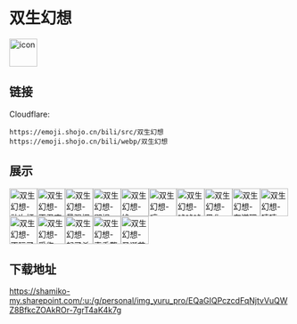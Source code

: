 # 双生幻想
<img src="https://emoji.shojo.cn/bili/src/双生幻想/icon.png" width="50" height="50" alt="icon">

## 链接
Cloudflare:
```
https://emoji.shojo.cn/bili/src/双生幻想
https://emoji.shojo.cn/bili/webp/双生幻想
```
## 展示
<img src="https://emoji.shojo.cn/bili/src/双生幻想/双生幻想-动次打次.png" width="50" height="50" alt="双生幻想-动次打次"><img src="https://emoji.shojo.cn/bili/src/双生幻想/双生幻想-不忍直视.png" width="50" height="50" alt="双生幻想-不忍直视"><img src="https://emoji.shojo.cn/bili/src/双生幻想/双生幻想-最强探员.png" width="50" height="50" alt="双生幻想-最强探员"><img src="https://emoji.shojo.cn/bili/src/双生幻想/双生幻想-鄙视.png" width="50" height="50" alt="双生幻想-鄙视"><img src="https://emoji.shojo.cn/bili/src/双生幻想/双生幻想-馋.png" width="50" height="50" alt="双生幻想-馋"><img src="https://emoji.shojo.cn/bili/src/双生幻想/双生幻想-哼.png" width="50" height="50" alt="双生幻想-哼"><img src="https://emoji.shojo.cn/bili/src/双生幻想/双生幻想-吨吨吨.png" width="50" height="50" alt="双生幻想-吨吨吨"><img src="https://emoji.shojo.cn/bili/src/双生幻想/双生幻想-黑化.png" width="50" height="50" alt="双生幻想-黑化"><img src="https://emoji.shojo.cn/bili/src/双生幻想/双生幻想-有道理.png" width="50" height="50" alt="双生幻想-有道理"><img src="https://emoji.shojo.cn/bili/src/双生幻想/双生幻想-嘻嘻.png" width="50" height="50" alt="双生幻想-嘻嘻"><img src="https://emoji.shojo.cn/bili/src/双生幻想/双生幻想-不玩了.png" width="50" height="50" alt="双生幻想-不玩了"><img src="https://emoji.shojo.cn/bili/src/双生幻想/双生幻想-受伤.png" width="50" height="50" alt="双生幻想-受伤"><img src="https://emoji.shojo.cn/bili/src/双生幻想/双生幻想-起了杀心.png" width="50" height="50" alt="双生幻想-起了杀心"><img src="https://emoji.shojo.cn/bili/src/双生幻想/双生幻想-真香警告.png" width="50" height="50" alt="双生幻想-真香警告"><img src="https://emoji.shojo.cn/bili/src/双生幻想/双生幻想-圣诞节.png" width="50" height="50" alt="双生幻想-圣诞节">

## 下载地址

https://shamiko-my.sharepoint.com/:u:/g/personal/img_yuru_pro/EQaGIQPczcdFqNjtvVuQWZ8BfkcZOAkROr-7grT4aK4k7g